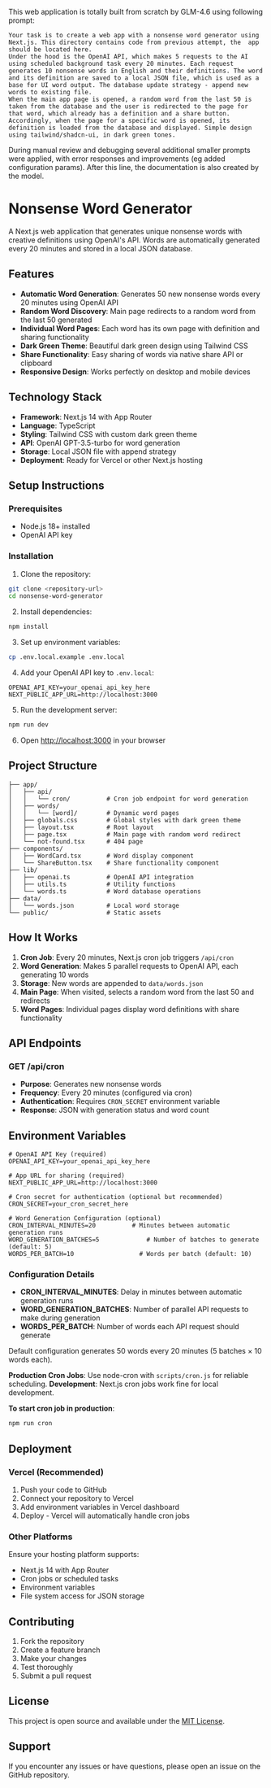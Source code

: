This web application is totally built from scratch by GLM-4.6 using following prompt:
```
Your task is to create a web app with a nonsense word generator using Next.js. This directory contains code from previous attempt, the  app should be located here.
Under the hood is the OpenAI API, which makes 5 requests to the AI using​​ scheduled background task every 20 minutes. Each request generates 10 nonsense words in English and their definitions. The word and its definition are saved to a local JSON file, which is used as a base for UI word output. The database update strategy - append new words to existing file.
When the main app page is opened, a random word from the last 50 is taken from the database and the user is redirected to the page for that word, which already has a definition and a share button. Accordingly, when the page for a specific word is opened, its definition is loaded from the database and displayed. Simple design using tailwind/shadcn-ui, in dark green tones.
```

During manual review and debugging several additional smaller prompts were applied, with error responses and improvements (eg added configuration params). After this line, the documentation is also created by the model. 

# Nonsense Word Generator

A Next.js web application that generates unique nonsense words with creative definitions using OpenAI's API. Words are automatically generated every 20 minutes and stored in a local JSON database.

## Features

- **Automatic Word Generation**: Generates 50 new nonsense words every 20 minutes using OpenAI API
- **Random Word Discovery**: Main page redirects to a random word from the last 50 generated
- **Individual Word Pages**: Each word has its own page with definition and sharing functionality
- **Dark Green Theme**: Beautiful dark green design using Tailwind CSS
- **Share Functionality**: Easy sharing of words via native share API or clipboard
- **Responsive Design**: Works perfectly on desktop and mobile devices

## Technology Stack

- **Framework**: Next.js 14 with App Router
- **Language**: TypeScript
- **Styling**: Tailwind CSS with custom dark green theme
- **API**: OpenAI GPT-3.5-turbo for word generation
- **Storage**: Local JSON file with append strategy
- **Deployment**: Ready for Vercel or other Next.js hosting

## Setup Instructions

### Prerequisites

- Node.js 18+ installed
- OpenAI API key

### Installation

1. Clone the repository:
```bash
git clone <repository-url>
cd nonsense-word-generator
```

2. Install dependencies:
```bash
npm install
```

3. Set up environment variables:
```bash
cp .env.local.example .env.local
```

4. Add your OpenAI API key to `.env.local`:
```
OPENAI_API_KEY=your_openai_api_key_here
NEXT_PUBLIC_APP_URL=http://localhost:3000
```

5. Run the development server:
```bash
npm run dev
```

6. Open [http://localhost:3000](http://localhost:3000) in your browser

## Project Structure

```
├── app/
│   ├── api/
│   │   └── cron/          # Cron job endpoint for word generation
│   ├── words/
│   │   └── [word]/        # Dynamic word pages
│   ├── globals.css        # Global styles with dark green theme
│   ├── layout.tsx         # Root layout
│   ├── page.tsx           # Main page with random word redirect
│   └── not-found.tsx      # 404 page
├── components/
│   ├── WordCard.tsx       # Word display component
│   └── ShareButton.tsx    # Share functionality component
├── lib/
│   ├── openai.ts          # OpenAI API integration
│   ├── utils.ts           # Utility functions
│   └── words.ts           # Word database operations
├── data/
│   └── words.json         # Local word storage
└── public/                # Static assets
```

## How It Works

1. **Cron Job**: Every 20 minutes, Next.js cron job triggers `/api/cron`
2. **Word Generation**: Makes 5 parallel requests to OpenAI API, each generating 10 words
3. **Storage**: New words are appended to `data/words.json`
4. **Main Page**: When visited, selects a random word from the last 50 and redirects
5. **Word Pages**: Individual pages display word definitions with share functionality

## API Endpoints

### GET /api/cron
- **Purpose**: Generates new nonsense words
- **Frequency**: Every 20 minutes (configured via cron)
- **Authentication**: Requires `CRON_SECRET` environment variable
- **Response**: JSON with generation status and word count

## Environment Variables

```env
# OpenAI API Key (required)
OPENAI_API_KEY=your_openai_api_key_here

# App URL for sharing (required)
NEXT_PUBLIC_APP_URL=http://localhost:3000

# Cron secret for authentication (optional but recommended)
CRON_SECRET=your_cron_secret_here

# Word Generation Configuration (optional)
CRON_INTERVAL_MINUTES=20          # Minutes between automatic generation runs
WORD_GENERATION_BATCHES=5             # Number of batches to generate (default: 5)
WORDS_PER_BATCH=10                  # Words per batch (default: 10)
```

### Configuration Details

- **CRON_INTERVAL_MINUTES**: Delay in minutes between automatic generation runs
- **WORD_GENERATION_BATCHES**: Number of parallel API requests to make during generation
- **WORDS_PER_BATCH**: Number of words each API request should generate

Default configuration generates 50 words every 20 minutes (5 batches × 10 words each).

**Production Cron Jobs**: Use node-cron with `scripts/cron.js` for reliable scheduling.
**Development**: Next.js cron jobs work fine for local development.

**To start cron job in production**:
```bash
npm run cron
```

## Deployment

### Vercel (Recommended)

1. Push your code to GitHub
2. Connect your repository to Vercel
3. Add environment variables in Vercel dashboard
4. Deploy - Vercel will automatically handle cron jobs

### Other Platforms

Ensure your hosting platform supports:
- Next.js 14 with App Router
- Cron jobs or scheduled tasks
- Environment variables
- File system access for JSON storage

## Contributing

1. Fork the repository
2. Create a feature branch
3. Make your changes
4. Test thoroughly
5. Submit a pull request

## License

This project is open source and available under the [MIT License](LICENSE).

## Support

If you encounter any issues or have questions, please open an issue on the GitHub repository.